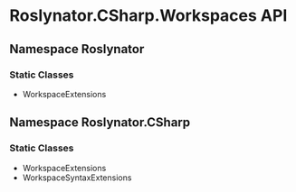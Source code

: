 # Roslynator\.CSharp\.Workspaces API

## Namespace Roslynator

### Static Classes

* WorkspaceExtensions

## Namespace Roslynator\.CSharp

### Static Classes

* WorkspaceExtensions
* WorkspaceSyntaxExtensions
